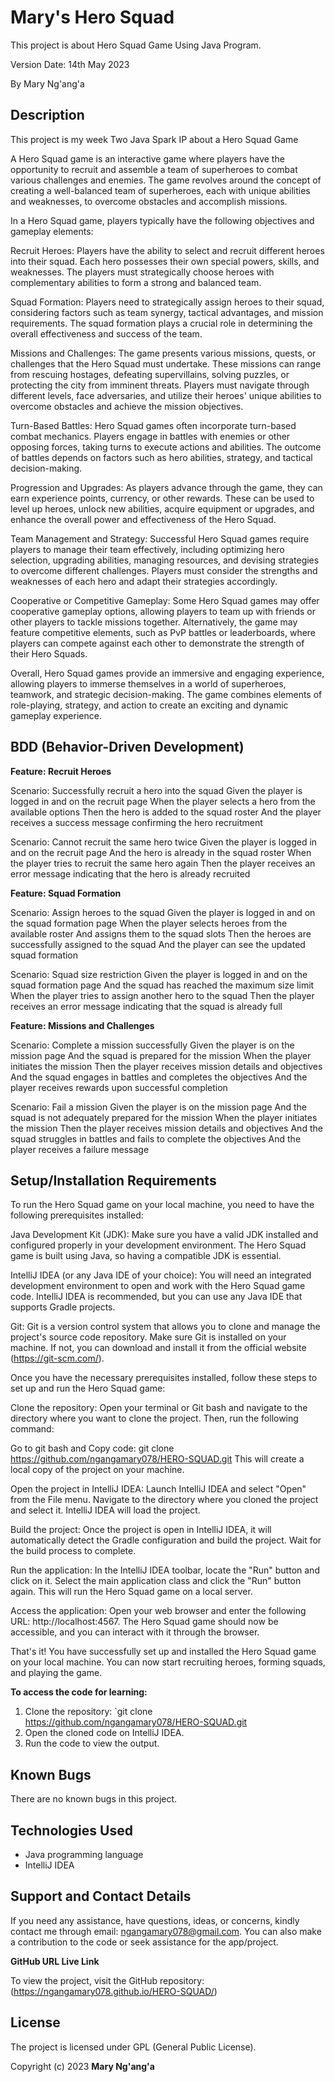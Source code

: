 # Mary's Hero Squad

This project is about Hero Squad Game Using Java Program.

Version Date: 14th May 2023

By Mary Ng'ang'a

## Description

This project is my week Two Java Spark IP about a Hero Squad Game

A Hero Squad game is an interactive game where players have the opportunity to recruit and assemble a team of superheroes to combat various challenges and enemies. The game revolves around the concept of creating a well-balanced team of superheroes, each with unique abilities and weaknesses, to overcome obstacles and accomplish missions.

In a Hero Squad game, players typically have the following objectives and gameplay elements:

Recruit Heroes: Players have the ability to select and recruit different heroes into their squad. Each hero possesses their own special powers, skills, and weaknesses. The players must strategically choose heroes with complementary abilities to form a strong and balanced team.

Squad Formation: Players need to strategically assign heroes to their squad, considering factors such as team synergy, tactical advantages, and mission requirements. The squad formation plays a crucial role in determining the overall effectiveness and success of the team.

Missions and Challenges: The game presents various missions, quests, or challenges that the Hero Squad must undertake. These missions can range from rescuing hostages, defeating supervillains, solving puzzles, or protecting the city from imminent threats. Players must navigate through different levels, face adversaries, and utilize their heroes' unique abilities to overcome obstacles and achieve the mission objectives.

Turn-Based Battles: Hero Squad games often incorporate turn-based combat mechanics. Players engage in battles with enemies or other opposing forces, taking turns to execute actions and abilities. The outcome of battles depends on factors such as hero abilities, strategy, and tactical decision-making.

Progression and Upgrades: As players advance through the game, they can earn experience points, currency, or other rewards. These can be used to level up heroes, unlock new abilities, acquire equipment or upgrades, and enhance the overall power and effectiveness of the Hero Squad.

Team Management and Strategy: Successful Hero Squad games require players to manage their team effectively, including optimizing hero selection, upgrading abilities, managing resources, and devising strategies to overcome different challenges. Players must consider the strengths and weaknesses of each hero and adapt their strategies accordingly.

Cooperative or Competitive Gameplay: Some Hero Squad games may offer cooperative gameplay options, allowing players to team up with friends or other players to tackle missions together. Alternatively, the game may feature competitive elements, such as PvP battles or leaderboards, where players can compete against each other to demonstrate the strength of their Hero Squads.

Overall, Hero Squad games provide an immersive and engaging experience, allowing players to immerse themselves in a world of superheroes, teamwork, and strategic decision-making. The game combines elements of role-playing, strategy, and action to create an exciting and dynamic gameplay experience.

## BDD (Behavior-Driven Development)

**Feature: Recruit Heroes**

Scenario: Successfully recruit a hero into the squad
Given the player is logged in and on the recruit page
When the player selects a hero from the available options
Then the hero is added to the squad roster
And the player receives a success message confirming the hero recruitment

Scenario: Cannot recruit the same hero twice
Given the player is logged in and on the recruit page
And the hero is already in the squad roster
When the player tries to recruit the same hero again
Then the player receives an error message indicating that the hero is already recruited

**Feature: Squad Formation**

Scenario: Assign heroes to the squad
Given the player is logged in and on the squad formation page
When the player selects heroes from the available roster
And assigns them to the squad slots
Then the heroes are successfully assigned to the squad
And the player can see the updated squad formation

Scenario: Squad size restriction
Given the player is logged in and on the squad formation page
And the squad has reached the maximum size limit
When the player tries to assign another hero to the squad
Then the player receives an error message indicating that the squad is already full

**Feature: Missions and Challenges**

Scenario: Complete a mission successfully
Given the player is on the mission page
And the squad is prepared for the mission
When the player initiates the mission
Then the player receives mission details and objectives
And the squad engages in battles and completes the objectives
And the player receives rewards upon successful completion

Scenario: Fail a mission
Given the player is on the mission page
And the squad is not adequately prepared for the mission
When the player initiates the mission
Then the player receives mission details and objectives
And the squad struggles in battles and fails to complete the objectives
And the player receives a failure message

## Setup/Installation Requirements

To run the Hero Squad game on your local machine, you need to have the following prerequisites installed:

Java Development Kit (JDK): Make sure you have a valid JDK installed and configured properly in your development environment. The Hero Squad game is built using Java, so having a compatible JDK is essential.

IntelliJ IDEA (or any Java IDE of your choice): You will need an integrated development environment to open and work with the Hero Squad game code. IntelliJ IDEA is recommended, but you can use any Java IDE that supports Gradle projects.

Git: Git is a version control system that allows you to clone and manage the project's source code repository. Make sure Git is installed on your machine. If not, you can download and install it from the official website (https://git-scm.com/).

Once you have the necessary prerequisites installed, follow these steps to set up and run the Hero Squad game:

Clone the repository: Open your terminal or Git bash and navigate to the directory where you want to clone the project. Then, run the following command:

Go to git bash and Copy code:
git clone https://github.com/ngangamary078/HERO-SQUAD.git
This will create a local copy of the project on your machine.

Open the project in IntelliJ IDEA: Launch IntelliJ IDEA and select "Open" from the File menu. Navigate to the directory where you cloned the project and select it. IntelliJ IDEA will load the project.

Build the project: Once the project is open in IntelliJ IDEA, it will automatically detect the Gradle configuration and build the project. Wait for the build process to complete.

Run the application: In the IntelliJ IDEA toolbar, locate the "Run" button and click on it. Select the main application class and click the "Run" button again. This will run the Hero Squad game on a local server.

Access the application: Open your web browser and enter the following URL: http://localhost:4567. The Hero Squad game should now be accessible, and you can interact with it through the browser.

That's it! You have successfully set up and installed the Hero Squad game on your local machine. You can now start recruiting heroes, forming squads, and playing the game.

**To access the code for learning:**

1. Clone the repository: `git clone https://github.com/ngangamary078/HERO-SQUAD.git
2. Open the cloned code on IntelliJ IDEA.
3. Run the code to view the output.

## Known Bugs

There are no known bugs in this project.

## Technologies Used

- Java programming language
- IntelliJ IDEA

## Support and Contact Details

If you need any assistance, have questions, ideas, or concerns, kindly contact me through email: ngangamary078@gmail.com. You can also make a contribution to the code or seek assistance for the app/project.

**GitHub URL Live Link**

To view the project, visit the GitHub repository:(https://ngangamary078.github.io/HERO-SQUAD/)

## License

The project is licensed under GPL (General Public License).

Copyright (c) 2023 **Mary Ng'ang'a**